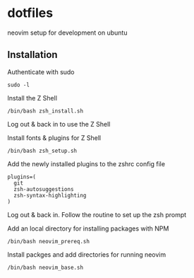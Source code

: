 # dotfiles
neovim setup for development on ubuntu

## Installation

Authenticate with sudo

```
sudo -l
```

Install the Z Shell

```
/bin/bash zsh_install.sh
```

Log out & back in to use the Z Shell

Install fonts & plugins for Z Shell

```
/bin/bash zsh_setup.sh
```

Add the newly installed plugins to the zshrc config file

```
plugins=(
  git
  zsh-autosuggestions
  zsh-syntax-highlighting
)
```

Log out & back in.
Follow the routine to set up the zsh prompt

Add an local directory for installing packages with NPM

```
/bin/bash neovim_prereq.sh
```

Install packges and add directories for running neovim

```
/bin/bash neovim_base.sh
```
